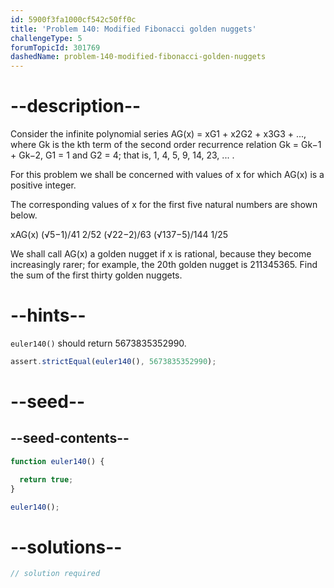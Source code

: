 ```yaml
---
id: 5900f3fa1000cf542c50ff0c
title: 'Problem 140: Modified Fibonacci golden nuggets'
challengeType: 5
forumTopicId: 301769
dashedName: problem-140-modified-fibonacci-golden-nuggets
---
```


# --description--

Consider the infinite polynomial series AG(x) = xG1 + x2G2 + x3G3 + ..., where Gk is the kth term of the second order recurrence relation Gk = Gk−1 + Gk−2, G1 = 1 and G2 = 4; that is, 1, 4, 5, 9, 14, 23, ... .

For this problem we shall be concerned with values of x for which AG(x) is a positive integer.

The corresponding values of x for the first five natural numbers are shown below.

xAG(x) (√5−1)/41 2/52 (√22−2)/63 (√137−5)/144 1/25

We shall call AG(x) a golden nugget if x is rational, because they become increasingly rarer; for example, the 20th golden nugget is 211345365. Find the sum of the first thirty golden nuggets.

# --hints--

`euler140()` should return 5673835352990.

```js
assert.strictEqual(euler140(), 5673835352990);
```

# --seed--

## --seed-contents--

```js
function euler140() {

  return true;
}

euler140();
```

# --solutions--

```js
// solution required
```